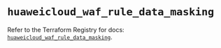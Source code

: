 # `huaweicloud_waf_rule_data_masking`

Refer to the Terraform Registry for docs: [`huaweicloud_waf_rule_data_masking`](https://registry.terraform.io/providers/huaweicloud/huaweicloud/1.71.1/docs/resources/waf_rule_data_masking).
